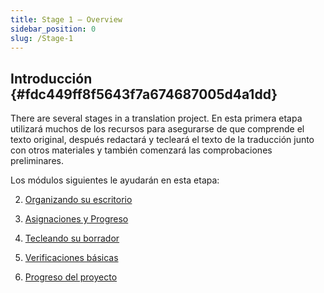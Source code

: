 ```yaml
---
title: Stage 1 – Overview
sidebar_position: 0
slug: /Stage-1
---
```




## **Introducción** {#fdc449ff8f5643f7a674687005d4a1dd}


There are several stages in a translation project. En esta primera etapa utilizará muchos de los recursos para asegurarse de que comprende el texto original, después redactará y tecleará el texto de la traducción junto con otros materiales y también comenzará las comprobaciones preliminares.


Los módulos siguientes le ayudarán en esta etapa:


2. [Organizando su escritorio](/2.OD)


3. [Asignaciones y Progreso](/3.PP1)


4. [Tecleando su borrador](/4.KD)


5. [Verificaciones básicas](/5.BC1)


6. [Progreso del proyecto](/6.PP2)

